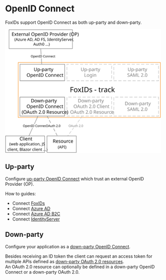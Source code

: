 ﻿# OpenID Connect

FoxIDs support OpenID Connect as both up-party and down-party.

![FoxIDs OpenID Connect](images/parties-oidc.svg)

## Up-party

Configure [up-party OpenID Connect](up-party-oidc.md) which trust an external OpenID Provider (OP).

How to guides:

- Connect [FoxIDs](up-party-howto-oidc-foxids.md) 
- Connect [Azure AD](up-party-howto-oidc-azure-ad.md) 
- Connect [Azure AD B2C](up-party-howto-oidc-azure-ad-b2c.md) 
- Connect [IdentityServer](up-party-howto-oidc-identityserver.md)

## Down-party

Configure your application as a [down-party OpenID Connect](down-party-oidc.md).

Besides receiving an ID token the client can request an access token for multiple APIs defined as [down-party OAuth 2.0 resources](down-party-oauth-2.0.md#oauth-20-resource).  
An OAuth 2.0 resource can optionally be defined in a down-party OpenID Connect or a down-party OAuth 2.0.

